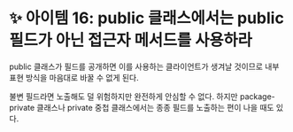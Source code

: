 # ✨ 아이템 16: public 클래스에서는 public 필드가 아닌 접근자 메서드를 사용하라

public 클래스가 필드를 공개하면 이를 사용하는 클라이언트가 생겨날 것이므로 내부 표현 방식을 마음대로 바꿀 수 없게 된다.

불변 필드라면 노출해도 덜 위험하지만 완전하게 안심할 수 없다. 하지만 package-private 클래스나 private 중첩 클래스에서는 종종 필드를 노출하는 편이 나을 때도 있다.
